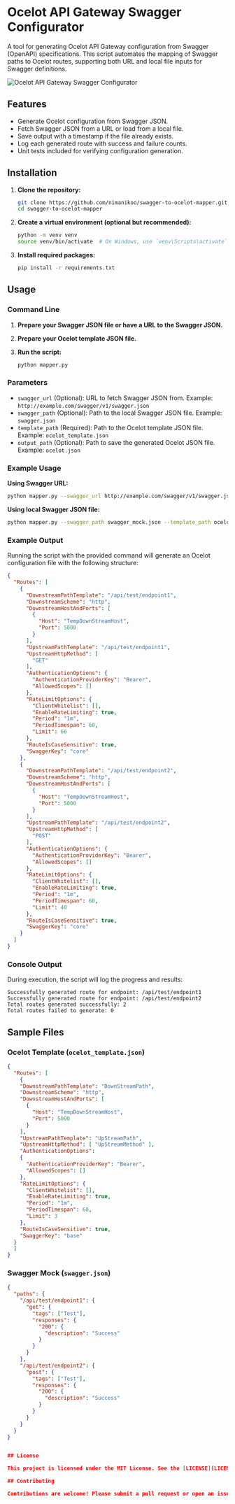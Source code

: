 # Ocelot API Gateway Swagger Configurator

A tool for generating Ocelot API Gateway configuration from Swagger (OpenAPI) specifications. This script automates the mapping of Swagger paths to Ocelot routes, supporting both URL and local file inputs for Swagger definitions.

![Ocelot API Gateway Swagger Configurator](https://www.scottbrady91.com/img/logos/swagger-banner.png)

## Features

- Generate Ocelot configuration from Swagger JSON.
- Fetch Swagger JSON from a URL or load from a local file.
- Save output with a timestamp if the file already exists.
- Log each generated route with success and failure counts.
- Unit tests included for verifying configuration generation.

## Installation

1. **Clone the repository:**
    ```sh
    git clone https://github.com/nimanikoo/swagger-to-ocelot-mapper.git
    cd swagger-to-ocelot-mapper
    ```

2. **Create a virtual environment (optional but recommended):**
    ```sh
    python -m venv venv
    source venv/bin/activate  # On Windows, use `venv\Scripts\activate`
    ```

3. **Install required packages:**
    ```sh
    pip install -r requirements.txt
    ```

## Usage

### Command Line

1. **Prepare your Swagger JSON file or have a URL to the Swagger JSON.**
2. **Prepare your Ocelot template JSON file.**

3. **Run the script:**
    ```sh
    python mapper.py
    ```

### Parameters

- `swagger_url` (Optional): URL to fetch Swagger JSON from. Example: `http://example.com/swagger/v1/swagger.json`
- `swagger_path` (Optional): Path to the local Swagger JSON file. Example: `swagger.json`
- `template_path` (Required): Path to the Ocelot template JSON file. Example: `ocelot_template.json`
- `output_path` (Optional): Path to save the generated Ocelot JSON file. Example: `ocelot.json`

### Example Usage

**Using Swagger URL:**
```sh
python mapper.py --swagger_url http://example.com/swagger/v1/swagger.json --template_path ocelot_template.json --output_path ocelot.json
```

**Using local Swagger JSON file:**
```sh
python mapper.py --swagger_path swagger_mock.json --template_path ocelot_template.json --output_path ocelot.json
```

### Example Output

Running the script with the provided command will generate an Ocelot configuration file with the following structure:

```json
{
  "Routes": [
    {
      "DownstreamPathTemplate": "/api/test/endpoint1",
      "DownstreamScheme": "http",
      "DownstreamHostAndPorts": [
        {
          "Host": "TempDownStreamHost",
          "Port": 5000
        }
      ],
      "UpstreamPathTemplate": "/api/test/endpoint1",
      "UpstreamHttpMethod": [
        "GET"
      ],
      "AuthenticationOptions": {
        "AuthenticationProviderKey": "Bearer",
        "AllowedScopes": []
      },
      "RateLimitOptions": {
        "ClientWhitelist": [],
        "EnableRateLimiting": true,
        "Period": "1m",
        "PeriodTimespan": 60,
        "Limit": 66
      },
      "RouteIsCaseSensitive": true,
      "SwaggerKey": "core"
    },
    {
      "DownstreamPathTemplate": "/api/test/endpoint2",
      "DownstreamScheme": "http",
      "DownstreamHostAndPorts": [
        {
          "Host": "TempDownStreamHost",
          "Port": 5000
        }
      ],
      "UpstreamPathTemplate": "/api/test/endpoint2",
      "UpstreamHttpMethod": [
        "POST"
      ],
      "AuthenticationOptions": {
        "AuthenticationProviderKey": "Bearer",
        "AllowedScopes": []
      },
      "RateLimitOptions": {
        "ClientWhitelist": [],
        "EnableRateLimiting": true,
        "Period": "1m",
        "PeriodTimespan": 60,
        "Limit": 40
      },
      "RouteIsCaseSensitive": true,
      "SwaggerKey": "core"
    }
  ]
}
```

### Console Output

During execution, the script will log the progress and results:

```
Successfully generated route for endpoint: /api/test/endpoint1
Successfully generated route for endpoint: /api/test/endpoint2
Total routes generated successfully: 2
Total routes failed to generate: 0
```

## Sample Files

### Ocelot Template (`ocelot_template.json`)

```json
{
  "Routes": [
    {
    "DownstreamPathTemplate": "DownStreamPath",
    "DownstreamScheme": "http",
    "DownstreamHostAndPorts": [
      {
        "Host": "TempDownStreamHost",
        "Port": 5000
      }
    ],
    "UpstreamPathTemplate": "UpStreamPath",
    "UpstreamHttpMethod": [ "UpStreamMethod" ],
    "AuthenticationOptions": 
    {
      "AuthenticationProviderKey": "Bearer",
      "AllowedScopes": []
    },
    "RateLimitOptions": {
      "ClientWhitelist": [],
      "EnableRateLimiting": true,
      "Period": "1m",
      "PeriodTimespan": 60,
      "Limit": 3
    },
    "RouteIsCaseSensitive": true,
    "SwaggerKey": "base"
  }
  ]
}
```

### Swagger Mock (`swagger.json`)

```json
{
  "paths": {
    "/api/test/endpoint1": {
      "get": {
        "tags": ["Test"],
        "responses": {
          "200": {
            "description": "Success"
          }
        }
      }
    },
    "/api/test/endpoint2": {
      "post": {
        "tags": ["Test"],
        "responses": {
          "200": {
            "description": "Success"
          }
        }
      }
    }
  }
}


## License

This project is licensed under the MIT License. See the [LICENSE](LICENSE) file for details.

## Contributing

Contributions are welcome! Please submit a pull request or open an issue to discuss any changes.
